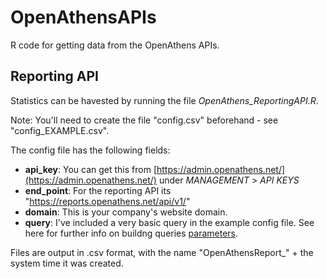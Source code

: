 # OpenAthensAPIs
R code for getting data from the OpenAthens APIs.

## Reporting API
Statistics can be havested by running the file *OpenAthens_ReportingAPI.R*.

Note: You'll need to create the file "config.csv" beforehand - see "config_EXAMPLE.csv".

The config file has the following fields:

- **api_key**:    You can get this from [https://admin.openathens.net/](https://admin.openathens.net/) under *MANAGEMENT* > *API KEYS*
- **end_point**:  For the reporting API its "https://reports.openathens.net/api/v1/"
- **domain**:     This is your company's website domain.
- **query**:      I've included a very basic query in the example config file. See here for further info on buildng queries [parameters](https://docs.openathens.net/libraries/fetching-statistics-reports-via-the-api).

Files are output in .csv format, with the name "OpenAthensReport_" + the system time it was created.